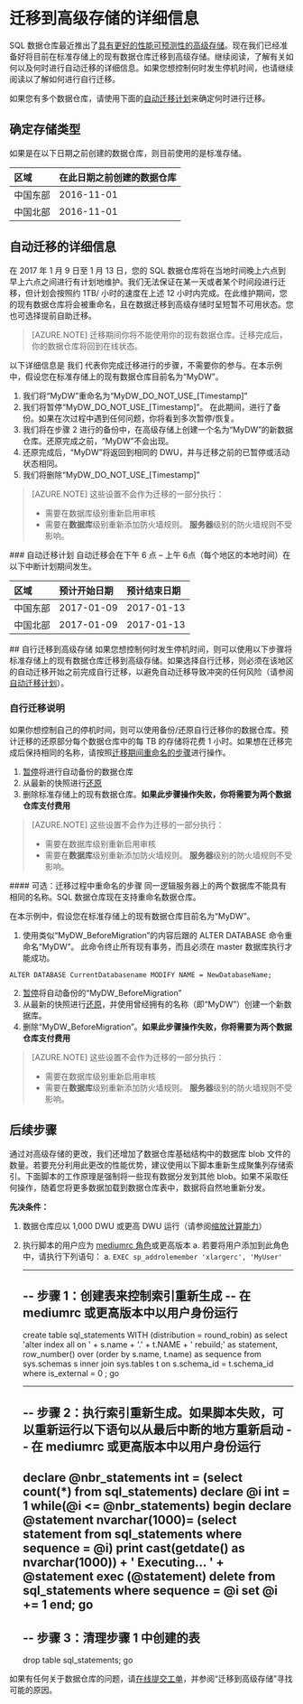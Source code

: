 <properties
   pageTitle="将现有 Azure SQL 数据仓库迁移到高级存储 | Azure"
   description="将 SQL 数据仓库迁移到高级存储的说明"
   services="sql-data-warehouse"
   documentationCenter="NA"
   authors="happynicolle"
   manager="barbkess"
   editor=""/>  


<tags
   ms.service="sql-data-warehouse"
   ms.devlang="NA"
   ms.topic="article"
   ms.tgt_pltfrm="NA"
   ms.workload="data-services"
   ms.date="11/29/2016"
   wacn.date="12/13/2016"
   ms.author="nicw;barbkess;sonyama"/>

# 迁移到高级存储的详细信息
SQL 数据仓库最近推出了[具有更好的性能可预测性的高级存储][具有更好的性能可预测性的高级存储]。现在我们已经准备好将目前在标准存储上的现有数据仓库迁移到高级存储。继续阅读，了解有关如何以及何时进行自动迁移的详细信息。如果您想控制何时发生停机时间，也请继续阅读以了解如何进行自行迁移。

如果您有多个数据仓库，请使用下面的[自动迁移计划][自动迁移计划]来确定何时进行迁移。

## 确定存储类型
如果是在以下日期之前创建的数据仓库，则目前使用的是标准存储。

| **区域** | **在此日期之前创建的数据仓库** |
| :------------------ | :-------------------------------- |
| 中国东部 | 2016-11-01 |
| 中国北部 | 2016-11-01 |

## 自动迁移的详细信息
在 2017 年 1 月 9 日至 1 月 13 日，您的 SQL 数据仓库将在当地时间晚上六点到早上六点之间进行有计划地维护。我们无法保证在某一天或者某个时间段进行迁移，但计划会按照约 1TB/ 小时的速度在上述 12 小时内完成。在此维护期间，您的现有数据仓库将会被重命名，且在数据迁移到高级存储时呈短暂不可用状态。您也可选择提前自助迁移。

> [AZURE.NOTE] 迁移期间你将不能使用你的现有数据仓库。迁移完成后，你的数据仓库将回到在线状态。

以下详细信息是 我们 代表你完成迁移进行的步骤，不需要你的参与。在本示例中，假设您在标准存储上的现有数据仓库目前名为“MyDW”。

1.	我们将“MyDW”重命名为“MyDW\_DO\_NOT\_USE\_[Timestamp]”
2.	我们将暂停“MyDW\_DO\_NOT\_USE\_[Timestamp]”。 在此期间，进行了备份。如果在次过程中遇到任何问题，你将看到多次暂停/恢复。
3.	我们将在步骤 2 进行的备份中，在高级存储上创建一个名为“MyDW”的新数据仓库。还原完成之前，“MyDW”不会出现。
4.	还原完成后，“MyDW”将返回到相同的 DWU，并与迁移之前的已暂停或活动状态相同。
5.	我们将删除“MyDW\_DO\_NOT\_USE\_[Timestamp]”
	
> [AZURE.NOTE] 这些设置不会作为迁移的一部分执行：
> 
>	-  需要在数据库级别重新启用审核
>	-  需要在**数据库**级别重新添加防火墙规则。  **服务器**级别的防火墙规则不受影响。

###<a name="automatic-migration-schedule"></a> 自动迁移计划
自动迁移会在下午 6 点 – 上午 6点（每个地区的本地时间）在以下中断计划期间发生。

| **区域** | **预计开始日期** | **预计结束日期** |
| :------------------ | :--------------------------- | :--------------------------- |
| 中国东部 | 2017-01-09 | 2017-01-13 |
| 中国北部 | 2017-01-09 | 2017-01-13 |

##<a name="self-migration-to-premium-storage"></a> 自行迁移到高级存储
如果您想控制何时发生停机时间，则可以使用以下步骤将标准存储上的现有数据仓库迁移到高级存储。如果选择自行迁移，则必须在该地区的自动迁移开始之前完成自行迁移，以避免自动迁移导致冲突的任何风险（请参阅[自动迁移计划][自动迁移计划]）。

### 自行迁移说明
如果你想控制自己的停机时间，则可以使用备份/还原自行迁移你的数据仓库。预计迁移的还原部分每个数据仓库中的每 TB 的存储将花费 1 小时。如果想在迁移完成后保持相同的名称，请按照[迁移期间重命名的步骤][迁移期间重命名的步骤]进行操作。

1.	[暂停][暂停]将进行自动备份的数据仓库
2.	从最新的快照进行[还原][还原]
3.	删除标准存储上的现有数据仓库。**如果此步骤操作失败，你将需要为两个数据仓库支付费用**

> [AZURE.NOTE] 这些设置不会作为迁移的一部分执行：
> 
>	-  需要在数据库级别重新启用审核
>	-  需要在**数据库**级别重新添加防火墙规则。  **服务器**级别的防火墙规则不受影响。

####<a name="optional-steps-to-rename-during-migration"></a> 可选：迁移过程中重命名的步骤 
同一逻辑服务器上的两个数据库不能具有相同的名称。SQL 数据仓库现在支持重命名数据仓库。

在本示例中，假设您在标准存储上的现有数据仓库目前名为“MyDW”。

1.	使用类似“MyDW\_BeforeMigration”的内容后跟的 ALTER DATABASE 命令重命名“MyDW”。 此命令终止所有现有事务，而且必须在 master 数据库执行才能成功。
```
ALTER DATABASE CurrentDatabasename MODIFY NAME = NewDatabaseName;
```
2.	[暂停][暂停]将自动备份的“MyDW\_BeforeMigration”
3.	从最新的快照进行[还原][还原]，并使用曾经拥有的名称（即“MyDW”）创建一个新数据库。
4.	删除“MyDW\_BeforeMigration”。**如果此步骤操作失败，你将需要为两个数据仓库支付费用**

> [AZURE.NOTE] 这些设置不会作为迁移的一部分执行：
> 
>	-  需要在数据库级别重新启用审核
>	-  需要在**数据库**级别重新添加防火墙规则。  **服务器**级别的防火墙规则不受影响。

## 后续步骤
通过对高级存储的更改，我们还增加了数据仓库基础结构中的数据库 blob 文件的数量。若要充分利用此更改的性能优势，建议使用以下脚本重新生成聚集列存储索引。下面脚本的工作原理是强制将一些现有数据分发到其他 blob。如果不采取任何操作，随着您将更多数据加载到数据仓库表中，数据将自然地重新分发。

**先决条件：**

1.	数据仓库应以 1,000 DWU 或更高 DWU 运行（请参阅[缩放计算能力][缩放计算能力]）
2.	执行脚本的用户应为 [mediumrc 角色][mediumrc 角色]或更高版本
	a.	若要将用户添加到此角色中，请执行下列语句：
		a.	`EXEC sp_addrolemember 'xlargerc', 'MyUser'`



    -------------------------------------------------------------------------------
    -- 步骤 1：创建表来控制索引重新生成
    -- 在 mediumrc 或更高版本中以用户身份运行
    --------------------------------------------------------------------------------
    create table sql_statements
    WITH (distribution = round_robin)
    as select 
        'alter index all on ' + s.name + '.' + t.NAME + ' rebuild;' as statement,
        row_number() over (order by s.name, t.name) as sequence
    from 
        sys.schemas s
        inner join sys.tables t
            on s.schema_id = t.schema_id
    where
        is_external = 0
    ;
    go
    
    --------------------------------------------------------------------------------
    -- 步骤 2：执行索引重新生成。如果脚本失败，可以重新运行以下语句以从最后中断的地方重新启动
    -- 在 mediumrc 或更高版本中以用户身份运行
    --------------------------------------------------------------------------------

    declare @nbr_statements int = (select count(*) from sql_statements)
    declare @i int = 1
    while(@i <= @nbr_statements)
    begin
        declare @statement nvarchar(1000)= (select statement from sql_statements where sequence = @i)
        print cast(getdate() as nvarchar(1000)) + ' Executing... ' + @statement
        exec (@statement)
        delete from sql_statements where sequence = @i
        set @i += 1
    end;
    go
    -------------------------------------------------------------------------------
    -- 步骤 3：清理步骤 1 中创建的表
    --------------------------------------------------------------------------------
    drop table sql_statements;
    go


如果有任何关于数据仓库的问题，请[在线提交工单][在线提交工单]，并参阅“迁移到高级存储”寻找可能的原因。

<!--Image references-->

<!--Article references-->
[自动迁移计划]: #automatic-migration-schedule
[self-migration to Premium Storage]: #self-migration-to-premium-storage
[在线提交工单]: //support/support-ticket-form/?l=zh-cn
[Azure paired region]: /documentation/articles/best-practices-availability-paired-regions
[main documentation site]: /documentation/articles/services/sql-data-warehouse
[暂停]: /documentation/articles/sql-data-warehouse-manage-compute-portal/#pause-compute
[还原]: /documentation/articles/sql-data-warehouse-restore-database-portal
[迁移期间重命名的步骤]: #optional-steps-to-rename-during-migration
[缩放计算能力]: /documentation/articles/sql-data-warehouse-manage-compute-portal/#scale-compute-power
[mediumrc 角色]: /documentation/articles/sql-data-warehouse-develop-concurrency/#workload-management

<!--MSDN references-->


<!--Other Web references-->
[具有更好的性能可预测性的高级存储]: https://azure.microsoft.com/zh-CN/blog/azure-sql-data-warehouse-introduces-premium-storage-for-greater-performance/
[Azure 门户]: https://portal.azure.cn

<!---HONumber=Mooncake_1010_2016-->